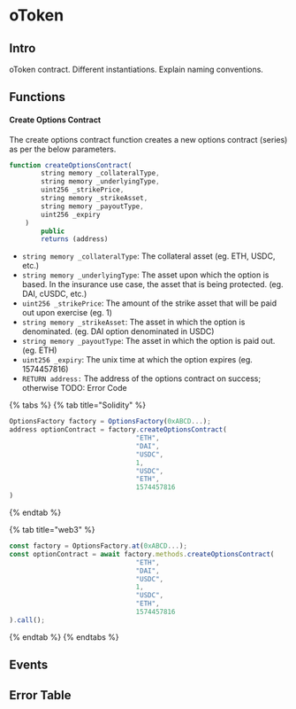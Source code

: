 # oToken

## Intro 

oToken contract. Different instantiations. Explain naming conventions. 

## Functions 

#### Create Options Contract 

The create options contract function creates a new options contract \(series\) as per the below parameters. 

```javascript
function createOptionsContract(
        string memory _collateralType,
        string memory _underlyingType,
        uint256 _strikePrice,
        string memory _strikeAsset,
        string memory _payoutType,
        uint256 _expiry
    )
        public
        returns (address)
```

* `string memory _collateralType`: The collateral asset \(eg. ETH, USDC, etc.\) 
* `string memory _underlyingType`: The asset upon which the option is based. In the insurance use case, the asset that is being protected. \(eg. DAI, cUSDC, etc.\) 
* `uint256 _strikePrice`: The amount of the strike asset that will be paid out upon exercise \(eg. 1\)
* `string memory _strikeAsset`: The asset in which the option is denominated. \(eg. DAI option denominated in USDC\)
* `string memory _payoutType`: The asset in which the option is paid out. \(eg. ETH\)
* `uint256 _expiry`: The unix time at which the option expires \(eg. 1574457816\)
* `RETURN address:` The address of the options contract on success; otherwise TODO: Error Code

{% tabs %}
{% tab title="Solidity" %}
```javascript
OptionsFactory factory = OptionsFactory(0xABCD...);
address optionContract = factory.createOptionsContract(
                                "ETH",
                                "DAI",
                                "USDC", 
                                1,
                                "USDC", 
                                "ETH",  
                                1574457816
)
```
{% endtab %}

{% tab title="web3" %}
```javascript
const factory = OptionsFactory.at(0xABCD...);
const optionContract = await factory.methods.createOptionsContract(
                                "ETH",
                                "DAI",
                                "USDC", 
                                1,
                                "USDC", 
                                "ETH",  
                                1574457816
).call();
```
{% endtab %}
{% endtabs %}

#### 

## Events 

## Error Table





